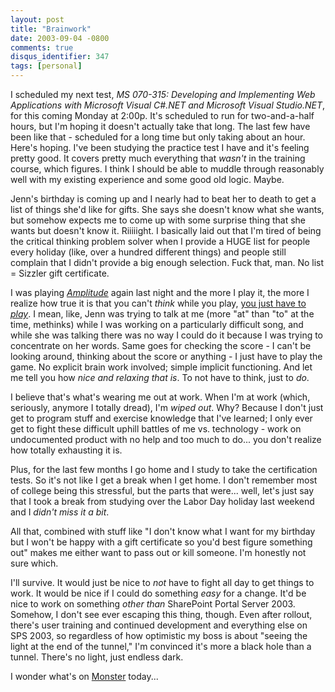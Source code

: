 ```yaml
---
layout: post
title: "Brainwork"
date: 2003-09-04 -0800
comments: true
disqus_identifier: 347
tags: [personal]
---
```

I scheduled my next test, *MS 070-315: Developing and Implementing Web
Applications with Microsoft Visual C#.NET and Microsoft Visual
Studio.NET*, for this coming Monday at 2:00p. It's scheduled to run for
two-and-a-half hours, but I'm hoping it doesn't actually take that long.
The last few have been like that - scheduled for a long time but only
taking about an hour. Here's hoping. I've been studying the practice
test I have and it's feeling pretty good. It covers pretty much
everything that *wasn't* in the training course, which figures. I think
I should be able to muddle through reasonably well with my existing
experience and some good old logic. Maybe.

 Jenn's birthday is coming up and I nearly had to beat her to death to
get a list of things she'd like for gifts. She says she doesn't know
what she wants, but somehow expects me to come up with some surprise
thing that she wants but doesn't know it. Riiiiight. I basically laid
out that I'm tired of being the critical thinking problem solver when I
provide a HUGE list for people every holiday (like, over a hundred
different things) and people still complain that I didn't provide a big
enough selection. Fuck that, man. No list = Sizzler gift certificate.

 I was playing
[*Amplitude*](http://www.amazon.com/exec/obidos/ASIN/B0000859TM/mhsvortex)
again last night and the more I play it, the more I realize how true it
is that you can't *think* while you play, [you just have to
*play*](/archive/2003/08/27/amplitude-aptitude.aspx). I mean, like, Jenn
was trying to talk at me (more "at" than "to" at the time, methinks)
while I was working on a particularly difficult song, and while she was
talking there was no way I could do it because I was trying to
concentrate on her words. Same goes for checking the score - I can't be
looking around, thinking about the score or anything - I just have to
play the game. No explicit brain work involved; simple implicit
functioning. And let me tell you how *nice and relaxing that is*. To not
have to think, just to *do*.

 I believe that's what's wearing me out at work. When I'm at work
(which, seriously, anymore I totally dread), I'm *wiped out*. Why?
Because I don't just get to program stuff and exercise knowledge that
I've learned; I only ever get to fight these difficult uphill battles of
me vs. technology - work on undocumented product with no help and too
much to do... you don't realize how totally exhausting it is.

 Plus, for the last few months I go home and I study to take the
certification tests. So it's not like I get a break when I get home. I
don't remember most of college being this stressful, but the parts that
were... well, let's just say that I took a break from studying over the
Labor Day holiday last weekend and I *didn't miss it a bit*.

 All that, combined with stuff like "I don't know what I want for my
birthday but I won't be happy with a gift certificate so you'd best
figure something out" makes me either want to pass out or kill someone.
I'm honestly not sure which.

 I'll survive. It would just be nice to *not* have to fight all day to
get things to work. It would be nice if I could do something *easy* for
a change. It'd be nice to work on something *other than* SharePoint
Portal Server 2003. Somehow, I don't see ever escaping this thing,
though. Even after rollout, there's user training and continued
development and everything else on SPS 2003, so regardless of how
optimistic my boss is about "seeing the light at the end of the tunnel,"
I'm convinced it's more a black hole than a tunnel. There's no light,
just endless dark.

 I wonder what's on [Monster](http://www.monster.com) today...
